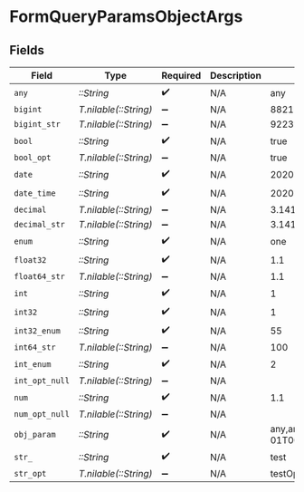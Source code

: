 # FormQueryParamsObjectArgs


## Fields

| Field                                                                                                                                                                                                                                                                                                                               | Type                                                                                                                                                                                                                                                                                                                                | Required                                                                                                                                                                                                                                                                                                                            | Description                                                                                                                                                                                                                                                                                                                         | Example                                                                                                                                                                                                                                                                                                                             |
| ----------------------------------------------------------------------------------------------------------------------------------------------------------------------------------------------------------------------------------------------------------------------------------------------------------------------------------- | ----------------------------------------------------------------------------------------------------------------------------------------------------------------------------------------------------------------------------------------------------------------------------------------------------------------------------------- | ----------------------------------------------------------------------------------------------------------------------------------------------------------------------------------------------------------------------------------------------------------------------------------------------------------------------------------- | ----------------------------------------------------------------------------------------------------------------------------------------------------------------------------------------------------------------------------------------------------------------------------------------------------------------------------------- | ----------------------------------------------------------------------------------------------------------------------------------------------------------------------------------------------------------------------------------------------------------------------------------------------------------------------------------- |
| `any`                                                                                                                                                                                                                                                                                                                               | *::String*                                                                                                                                                                                                                                                                                                                          | :heavy_check_mark:                                                                                                                                                                                                                                                                                                                  | N/A                                                                                                                                                                                                                                                                                                                                 | any                                                                                                                                                                                                                                                                                                                                 |
| `bigint`                                                                                                                                                                                                                                                                                                                            | *T.nilable(::String)*                                                                                                                                                                                                                                                                                                               | :heavy_minus_sign:                                                                                                                                                                                                                                                                                                                  | N/A                                                                                                                                                                                                                                                                                                                                 | 8821239038968084                                                                                                                                                                                                                                                                                                                    |
| `bigint_str`                                                                                                                                                                                                                                                                                                                        | *T.nilable(::String)*                                                                                                                                                                                                                                                                                                               | :heavy_minus_sign:                                                                                                                                                                                                                                                                                                                  | N/A                                                                                                                                                                                                                                                                                                                                 | 9223372036854775808                                                                                                                                                                                                                                                                                                                 |
| `bool`                                                                                                                                                                                                                                                                                                                              | *::String*                                                                                                                                                                                                                                                                                                                          | :heavy_check_mark:                                                                                                                                                                                                                                                                                                                  | N/A                                                                                                                                                                                                                                                                                                                                 | true                                                                                                                                                                                                                                                                                                                                |
| `bool_opt`                                                                                                                                                                                                                                                                                                                          | *T.nilable(::String)*                                                                                                                                                                                                                                                                                                               | :heavy_minus_sign:                                                                                                                                                                                                                                                                                                                  | N/A                                                                                                                                                                                                                                                                                                                                 | true                                                                                                                                                                                                                                                                                                                                |
| `date`                                                                                                                                                                                                                                                                                                                              | *::String*                                                                                                                                                                                                                                                                                                                          | :heavy_check_mark:                                                                                                                                                                                                                                                                                                                  | N/A                                                                                                                                                                                                                                                                                                                                 | 2020-01-01                                                                                                                                                                                                                                                                                                                          |
| `date_time`                                                                                                                                                                                                                                                                                                                         | *::String*                                                                                                                                                                                                                                                                                                                          | :heavy_check_mark:                                                                                                                                                                                                                                                                                                                  | N/A                                                                                                                                                                                                                                                                                                                                 | 2020-01-01T00:00:00.001Z                                                                                                                                                                                                                                                                                                            |
| `decimal`                                                                                                                                                                                                                                                                                                                           | *T.nilable(::String)*                                                                                                                                                                                                                                                                                                               | :heavy_minus_sign:                                                                                                                                                                                                                                                                                                                  | N/A                                                                                                                                                                                                                                                                                                                                 | 3.141592653589793                                                                                                                                                                                                                                                                                                                   |
| `decimal_str`                                                                                                                                                                                                                                                                                                                       | *T.nilable(::String)*                                                                                                                                                                                                                                                                                                               | :heavy_minus_sign:                                                                                                                                                                                                                                                                                                                  | N/A                                                                                                                                                                                                                                                                                                                                 | 3.14159265358979344719667586                                                                                                                                                                                                                                                                                                        |
| `enum`                                                                                                                                                                                                                                                                                                                              | *::String*                                                                                                                                                                                                                                                                                                                          | :heavy_check_mark:                                                                                                                                                                                                                                                                                                                  | N/A                                                                                                                                                                                                                                                                                                                                 | one                                                                                                                                                                                                                                                                                                                                 |
| `float32`                                                                                                                                                                                                                                                                                                                           | *::String*                                                                                                                                                                                                                                                                                                                          | :heavy_check_mark:                                                                                                                                                                                                                                                                                                                  | N/A                                                                                                                                                                                                                                                                                                                                 | 1.1                                                                                                                                                                                                                                                                                                                                 |
| `float64_str`                                                                                                                                                                                                                                                                                                                       | *T.nilable(::String)*                                                                                                                                                                                                                                                                                                               | :heavy_minus_sign:                                                                                                                                                                                                                                                                                                                  | N/A                                                                                                                                                                                                                                                                                                                                 | 1.1                                                                                                                                                                                                                                                                                                                                 |
| `int`                                                                                                                                                                                                                                                                                                                               | *::String*                                                                                                                                                                                                                                                                                                                          | :heavy_check_mark:                                                                                                                                                                                                                                                                                                                  | N/A                                                                                                                                                                                                                                                                                                                                 | 1                                                                                                                                                                                                                                                                                                                                   |
| `int32`                                                                                                                                                                                                                                                                                                                             | *::String*                                                                                                                                                                                                                                                                                                                          | :heavy_check_mark:                                                                                                                                                                                                                                                                                                                  | N/A                                                                                                                                                                                                                                                                                                                                 | 1                                                                                                                                                                                                                                                                                                                                   |
| `int32_enum`                                                                                                                                                                                                                                                                                                                        | *::String*                                                                                                                                                                                                                                                                                                                          | :heavy_check_mark:                                                                                                                                                                                                                                                                                                                  | N/A                                                                                                                                                                                                                                                                                                                                 | 55                                                                                                                                                                                                                                                                                                                                  |
| `int64_str`                                                                                                                                                                                                                                                                                                                         | *T.nilable(::String)*                                                                                                                                                                                                                                                                                                               | :heavy_minus_sign:                                                                                                                                                                                                                                                                                                                  | N/A                                                                                                                                                                                                                                                                                                                                 | 100                                                                                                                                                                                                                                                                                                                                 |
| `int_enum`                                                                                                                                                                                                                                                                                                                          | *::String*                                                                                                                                                                                                                                                                                                                          | :heavy_check_mark:                                                                                                                                                                                                                                                                                                                  | N/A                                                                                                                                                                                                                                                                                                                                 | 2                                                                                                                                                                                                                                                                                                                                   |
| `int_opt_null`                                                                                                                                                                                                                                                                                                                      | *T.nilable(::String)*                                                                                                                                                                                                                                                                                                               | :heavy_minus_sign:                                                                                                                                                                                                                                                                                                                  | N/A                                                                                                                                                                                                                                                                                                                                 |                                                                                                                                                                                                                                                                                                                                     |
| `num`                                                                                                                                                                                                                                                                                                                               | *::String*                                                                                                                                                                                                                                                                                                                          | :heavy_check_mark:                                                                                                                                                                                                                                                                                                                  | N/A                                                                                                                                                                                                                                                                                                                                 | 1.1                                                                                                                                                                                                                                                                                                                                 |
| `num_opt_null`                                                                                                                                                                                                                                                                                                                      | *T.nilable(::String)*                                                                                                                                                                                                                                                                                                               | :heavy_minus_sign:                                                                                                                                                                                                                                                                                                                  | N/A                                                                                                                                                                                                                                                                                                                                 |                                                                                                                                                                                                                                                                                                                                     |
| `obj_param`                                                                                                                                                                                                                                                                                                                         | *::String*                                                                                                                                                                                                                                                                                                                          | :heavy_check_mark:                                                                                                                                                                                                                                                                                                                  | N/A                                                                                                                                                                                                                                                                                                                                 | any,any,bigint,8821239038968084,bigintStr,9223372036854775808,bool,true,boolOpt,true,date,2020-01-01,dateTime,2020-01-01T00:00:00.001Z,decimal,3.141592653589793,decimalStr,3.14159265358979344719667586,enum,one,float32,1.1,float64Str,1.1,int,1,int32,1,int32Enum,55,int64Str,100,intEnum,2,num,1.1,str,test,strOpt,testOptional |
| `str_`                                                                                                                                                                                                                                                                                                                              | *::String*                                                                                                                                                                                                                                                                                                                          | :heavy_check_mark:                                                                                                                                                                                                                                                                                                                  | N/A                                                                                                                                                                                                                                                                                                                                 | test                                                                                                                                                                                                                                                                                                                                |
| `str_opt`                                                                                                                                                                                                                                                                                                                           | *T.nilable(::String)*                                                                                                                                                                                                                                                                                                               | :heavy_minus_sign:                                                                                                                                                                                                                                                                                                                  | N/A                                                                                                                                                                                                                                                                                                                                 | testOptional                                                                                                                                                                                                                                                                                                                        |